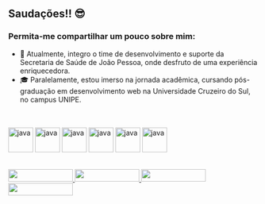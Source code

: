 ## Saudações!! 😎

### Permita-me compartilhar um pouco sobre mim:


- 💼 Atualmente, integro o time de desenvolvimento e suporte da Secretaria de Saúde de João Pessoa, onde desfruto de uma experiência enriquecedora.
- 🎓 Paralelamente, estou imerso na jornada acadêmica, cursando pós-graduação em desenvolvimento web na Universidade Cruzeiro do Sul, no campus UNIPE.
<br>



<div style="display: inline_block"><br>
  <img align="center" alt="java" height="50" width="50" src="https://cdn.jsdelivr.net/gh/devicons/devicon/icons/javascript/javascript-original.svg" />
  <img align="center" alt="java" height="50" width="50" src="https://cdn.jsdelivr.net/gh/devicons/devicon/icons/java/java-original.svg" />
  <img align="center" alt="java" height="50" width="50" src="https://cdn.jsdelivr.net/gh/devicons/devicon/icons/spring/spring-original-wordmark.svg" />
  <img align="center" alt="java" height="50" width="50" src="https://cdn.jsdelivr.net/gh/devicons/devicon/icons/mysql/mysql-original.svg" />
  <img align="center" alt="java" height="50" width="50" src="https://cdn.jsdelivr.net/gh/devicons/devicon/icons/postgresql/postgresql-plain.svg" />
  <img align="center" alt="java" height="50" width="50" src="https://cdn.jsdelivr.net/gh/devicons/devicon/icons/linux/linux-original.svg" />
</div>
<br>
<div style="display: inline_block" align-"center"><br>
  <a href="https://www.linkedin.com/in/jrlino/" target="_blank"><img height="25" width="130" src="https://img.shields.io/badge/LinkedIn-0077B5?style=for-the-badge&   logo=linkedin&logoColor=white">
   <a href="https://pt.stackoverflow.com/users/224830/adailton-junior" target="_blank"> <img height="25" width="130" src="https://aleen42.github.io/badges/src/stackoverflow.svg">
 <a href="mailto:jrlino@protonmail.com"><img height="25" width="130" src="https://img.shields.io/badge/ProtonMail-8B89CC?style=for-the-badge&logo=protonmail&logoColor=white">
   <a href="Adailton Junior#7487"><img height="25" width="130" src="https://img.shields.io/badge/Discord-7289DA?style=for-the-badge&logo=discord&logoColor=white">
</div>





